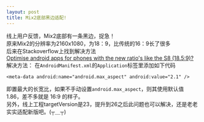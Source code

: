 ```yaml
---
layout: post
title: Mix2底部黑边适配!
---
```


线上用户反馈，Mix2底部有一条黑边，捉急！  
原来Mix2的分辨率为2160x1080，为18：9，比传统的16：9长了很多  
后来在Stackoverflow上找到解决方法  
[Optimise android apps for phones with the new ratio's like the S8 (18.5:9)?](https://stackoverflow.com/questions/43126544/optimise-android-apps-for-phones-with-the-new-ratios-like-the-s8-18-59/43126712#43126712)  
解决方法：
在```AndroidManifest.xml```的```Application```标签里添加如下代码  
```
<meta-data android:name="android.max_aspect" android:value="2.1" />
```  
即置最大的长宽比，如果不手动设置```android.max_aspect```，则其使用默认值 1.86，差不多就是 16:9 的样子。  
另外，线上工程targetVersion是23，提升到26之后此问题也可以解决，还是老老实实适配新版吧。(┬＿┬)